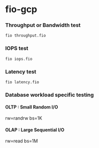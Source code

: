 # fio-gcp

### Throughput or Bandwidth test 

```
fio throughput.fio
```

### IOPS test

```
fio iops.fio 
```
### Latency test

```
fio latency.fio
```

### Database workload specific testing

#### OLTP : Small Random I/O
rw=randrw
bs=1K


#### OLAP : Large Sequential I/O

rw=read
bs=1M






